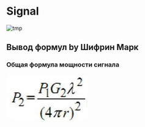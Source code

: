 # Signal

![tmp](https://github.com/Mngdd/Signal/assets/74361463/1672101d-1c01-48ef-baab-496c6aaca348)


## Вывод формул by Шифрин Марк

### Общая формула мощности сигнала

![tmp](https://github.com/Mngdd/Signal/blob/main/formula_01)
